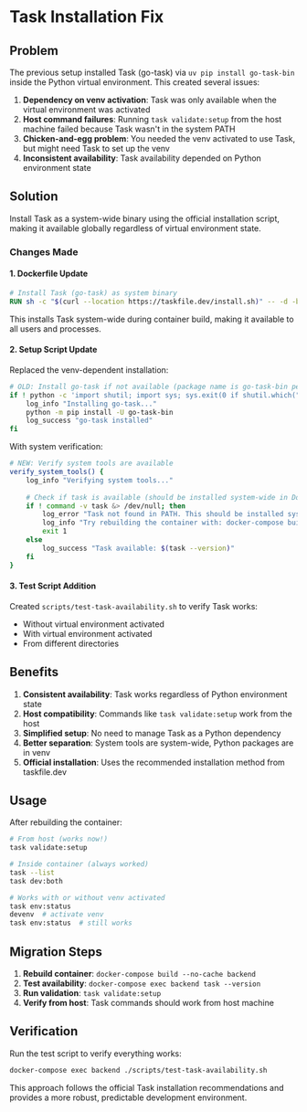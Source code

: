 # Task Installation Fix

## Problem

The previous setup installed Task (go-task) via `uv pip install go-task-bin` inside the Python virtual environment. This created several issues:

1. **Dependency on venv activation**: Task was only available when the virtual environment was activated
2. **Host command failures**: Running `task validate:setup` from the host machine failed because Task wasn't in the system PATH
3. **Chicken-and-egg problem**: You needed the venv activated to use Task, but might need Task to set up the venv
4. **Inconsistent availability**: Task availability depended on Python environment state

## Solution

Install Task as a system-wide binary using the official installation script, making it available globally regardless of virtual environment state.

### Changes Made

#### 1. Dockerfile Update
```dockerfile
# Install Task (go-task) as system binary
RUN sh -c "$(curl --location https://taskfile.dev/install.sh)" -- -d -b /usr/local/bin
```

This installs Task system-wide during container build, making it available to all users and processes.

#### 2. Setup Script Update
Replaced the venv-dependent installation:
```bash
# OLD: Install go-task if not available (package name is go-task-bin per official docs)
if ! python -c 'import shutil; import sys; sys.exit(0 if shutil.which("task") else 1)' 2>/dev/null; then
    log_info "Installing go-task..."
    python -m pip install -U go-task-bin
    log_success "go-task installed"
fi
```

With system verification:
```bash
# NEW: Verify system tools are available
verify_system_tools() {
    log_info "Verifying system tools..."
    
    # Check if task is available (should be installed system-wide in Dockerfile)
    if ! command -v task &> /dev/null; then
        log_error "Task not found in PATH. This should be installed system-wide in the container."
        log_info "Try rebuilding the container with: docker-compose build --no-cache backend"
        exit 1
    else
        log_success "Task available: $(task --version)"
    fi
}
```

#### 3. Test Script Addition
Created `scripts/test-task-availability.sh` to verify Task works:
- Without virtual environment activated
- With virtual environment activated  
- From different directories

## Benefits

1. **Consistent availability**: Task works regardless of Python environment state
2. **Host compatibility**: Commands like `task validate:setup` work from the host
3. **Simplified setup**: No need to manage Task as a Python dependency
4. **Better separation**: System tools are system-wide, Python packages are in venv
5. **Official installation**: Uses the recommended installation method from taskfile.dev

## Usage

After rebuilding the container:

```bash
# From host (works now!)
task validate:setup

# Inside container (always worked)
task --list
task dev:both

# Works with or without venv activated
task env:status
devenv  # activate venv
task env:status  # still works
```

## Migration Steps

1. **Rebuild container**: `docker-compose build --no-cache backend`
2. **Test availability**: `docker-compose exec backend task --version`
3. **Run validation**: `task validate:setup`
4. **Verify from host**: Task commands should work from host machine

## Verification

Run the test script to verify everything works:
```bash
docker-compose exec backend ./scripts/test-task-availability.sh
```

This approach follows the official Task installation recommendations and provides a more robust, predictable development environment.